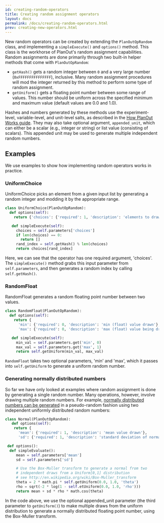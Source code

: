 ```yaml
---
id: creating-random-operators
title: Creating random assignment operators
layout: docs
permalink: /docs/creating-random-operators.html
prev: creating-new-operators.html
---
```


New random operators can be created by extending the `PlanOutOpRandom` class,
and implementing a `simpleExecute()` and `options()` method.
This class is the workhorse of PlanOut's random assignment capabilities.
Random assignments are done primarily through two built-in helper methods that come with `PlanOutOpRandom`:

 - `getHash()` gets a random integer between `0` and a very large number (`0xFFFFFFFFFFFFFFF`), inclusive.
 Many random assignment procedures will mod the integer returned by
 this method to perform some type of random assignment.
 - `getUniform()` gets a floating point number between some range of values.
This number should be uniform across the specified minimum and maximum value (default values are 0.0 and 1.0).

Hashes and numbers generated by these methods use the experiment-level,
variable-level, and unit-level salts, as described in the
 [How PlanOut Works guide](how-planout-works.html). 
They may also take optional argument, `appended_unit`, which can
either be a scalar (e.g., integer or string) or list value
(consisting of scalars). This appended unit may be used to generate
multiple independent random numbers.

## Examples
We use examples to show how implementing random operators works in practice.

### UniformChoice
UniformChoice picks an element from a given input list by generating a random integer and modding it by the appropriate range.

```python
class UniformChoice(PlanOutOpRandom):
  def options(self):
    return {'choices': {'required': 1, 'description': 'elements to draw from'}}

   def simpleExecute(self):
     choices = self.parameters['choices']
     if len(choices) == 0:
       return []
     rand_index = self.getHash() % len(choices)
     return choices[rand_index]
```

Here, we can see that the operator has one required argument, 'choices'.  The `simpleExecute()` method grabs this input parameter from `self.parameters`, and then generates a random index by calling `self.getHash()`.

### RandomFloat
RandomFloat generates a random floating point number between two values.

```python
class RandomFloat(PlanOutOpRandom):
  def options(self):
    return {
      'min': {'required': 0, 'description': 'min (float) value drawn'},
      'max': {'required': 0, 'description': 'max (float) value being drawn'}}

   def simpleExecute(self):
     min_val = self.parameters.get('min', 0)
     max_val = self.parameters.get('max', 1)
     return self.getUniform(min_val, max_val)
```
`RandomFloat` takes two optional parameters, 'min' and 'max', which it passes into `self.getUniform` to generate a uniform random number. 

### Generating normally distributed numbers
So far we have only looked at examples where random assignment is done by
generating a single random number.
Many operations, however, involve drawing multiple random numbers.
For example, [normally distributed numbers can be generated](http://en.wikipedia.org/wiki/Box-Muller_transform) in a pseudo-random
fashion using two independent uniformly distributed random numbers:

```python
class Normal(PlanOutOpRandom):
   def options(self):
    return {
      'mean': {'required': 1, 'description': 'mean value drawn'},
      'sd': {'required': 1, 'description': 'standard deviation of normal'}}

 def options():
  def simpleEvaluate():
     mean = self.parameters['mean']
     sd = self.parameters['sd']

     # Use the Box-Muller transform to generate a normal from two
     # independent draws from a Uniform[0,1] distribution
     # see http://en.wikipedia.org/wiki/Box-Muller_transform
     theta = 2 * math.pi * self.getUniform(0.0, 1.0, 'theta')
     rho = sqrt(-2 * log(1 - self.etUniform(0.0, 1.0, 'rho')))
     return mean + sd * rho * math.cos(theta)
```

In the code above, we use the optional appended_unit parameter (the third parameter to `getUniform()`) to make multiple draws from the uniform distribution to generate a normally distributed floating point number, using the Box-Muller transform.
